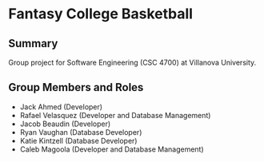 # Fantasy College Basketball
## Summary
Group project for Software Engineering (CSC 4700) at Villanova University.
## Group Members and Roles
* Jack Ahmed (Developer)
* Rafael Velasquez (Developer and Database Management)
* Jacob Beaudin (Developer)
* Ryan Vaughan (Database Developer)
* Katie Kintzell (Database Developer)
* Caleb Magoola (Developer and Database Management)
